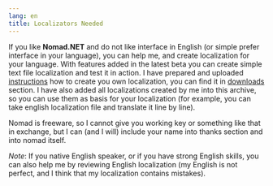 ```yaml
---
lang: en
title: Localizators Needed
---
```

If you like **Nomad.NET** and do not like interface in English (or simple prefer interface in your language), you can help me, and create localization for your language. With features added in the latest beta you can create simple text file localization and test it in action. I have prepared and uploaded [instructions](/en/downloads/nomad-localization.zip) how to create you own localization, you can find it in [downloads](/en/downloads/) section. I have also added all localizations created by me into this archive, so you can use them as basis for your localization (for example, you can take english localization file and translate it line by line).

Nomad is freeware, so I cannot give you working key or something like that in exchange, but I can (and I will) include your name into thanks section and into nomad itself.

*Note*: If you native English speaker, or if you have strong English skills, you can also help me by reviewing English localization (my English is not perfect, and I think that my localization contains mistakes).
